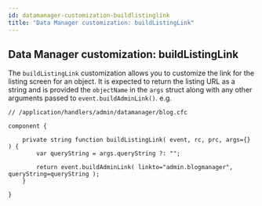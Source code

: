 ```yaml
---
id: datamanager-customization-buildlistinglink
title: "Data Manager customization: buildListingLink"
---
```


## Data Manager customization: buildListingLink

The `buildListingLink` customization allows you to customize the link for the listing screen for an object. It is expected to return the listing URL as a string and is provided the `objectName` in the `args` struct along with any other arguments passed to `event.buildAdminLink()`. e.g.

```luceescript
// /application/handlers/admin/datamanager/blog.cfc

component {

	private string function buildListingLink( event, rc, prc, args={} ) {
		var queryString = args.queryString ?: "";

		return event.buildAdminLink( linkto="admin.blogmanager", queryString=queryString );
	}

}
```